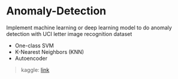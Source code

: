 # Anomaly-Detection

Implement machine learning or deep learning model to do anomaly detection with UCI letter image recognition dataset
- One-class SVM
- K-Nearest Neighbors (KNN)
- Autoencoder

> kaggle: [link](https://www.kaggle.com/competitions/2024-data-mining-hw-3/) 

